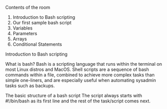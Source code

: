 Contents of the room
1. Introduction to Bash scripting
2. Our first sample bash script
3. Variables
4. Parameters
5. Arrays
6. Conditional Statements

Introduction to Bash scripting

What is bash?
Bash is a scripting language that runs within the terminal on most Linux distros and MacOS. Shell scripts are a sequence of bash commands within a file, combined to achieve more complex tasks than simple one-liners, and are especially useful when automating sysadmin tasks such as backups.

The basic structure of a bash script 
The script always starts with #!/bin/bash as its first line and the rest of the task/script comes next.

